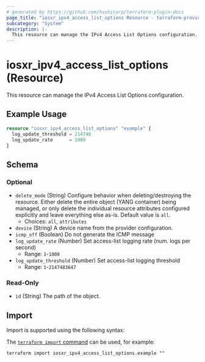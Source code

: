 ```yaml
---
# generated by https://github.com/hashicorp/terraform-plugin-docs
page_title: "iosxr_ipv4_access_list_options Resource - terraform-provider-iosxr"
subcategory: "System"
description: |-
  This resource can manage the IPv4 Access List Options configuration.
---
```


# iosxr_ipv4_access_list_options (Resource)

This resource can manage the IPv4 Access List Options configuration.

## Example Usage

```terraform
resource "iosxr_ipv4_access_list_options" "example" {
  log_update_threshold = 214748
  log_update_rate      = 1000
}
```

<!-- schema generated by tfplugindocs -->
## Schema

### Optional

- `delete_mode` (String) Configure behavior when deleting/destroying the resource. Either delete the entire object (YANG container) being managed, or only delete the individual resource attributes configured explicitly and leave everything else as-is. Default value is `all`.
  - Choices: `all`, `attributes`
- `device` (String) A device name from the provider configuration.
- `icmp_off` (Boolean) Do not generate the ICMP message
- `log_update_rate` (Number) Set access-list logging rate (num. logs per second)
  - Range: `1`-`1000`
- `log_update_threshold` (Number) Set access-list logging threshold
  - Range: `1`-`2147483647`

### Read-Only

- `id` (String) The path of the object.

## Import

Import is supported using the following syntax:

The [`terraform import` command](https://developer.hashicorp.com/terraform/cli/commands/import) can be used, for example:

```shell
terraform import iosxr_ipv4_access_list_options.example ""
```
